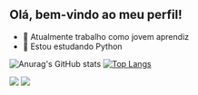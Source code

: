 ## Olá, bem-vindo ao meu perfil!

- 🔭 Atualmente trabalho como  jovem aprendiz
- 📖 Estou estudando Python



![Anurag's GitHub stats](https://github-readme-stats.vercel.app/api?username=HenriquePedro2110&show_icons=true&theme=radical)
[![Top Langs](https://github-readme-stats.vercel.app/api/top-langs/?username=HenriquePedro2110&layout=compact&theme=radical)](https://github.com/HenriquePedro2110/github-readme-stats)

<div> 
  
  
 <a href="https://discord.gg/henrique#7328" target="_blank"><img src="https://img.shields.io/badge/Discord-7289DA?style=for-the-badge&logo=discord&logoColor=white" target="_blank"></a> 
</a>
  <a href="https://www.linkedin.com/in/henrique-pedro-a93772220/" target="_blank"><img src="https://img.shields.io/badge/-LinkedIn-%230077B5?style=for-the-badge&logo=linkedin&logoColor=white" target="_blank"></a> 
  
</div>
